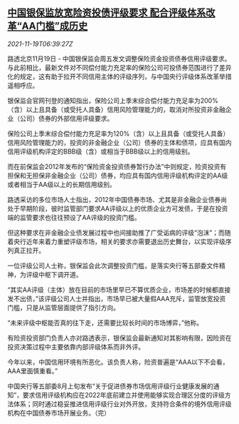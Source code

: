 <!--1637305262000-->
[中国银保监放宽险资投债评级要求 配合评级体系改革“AA门槛”成历史](https://cn.reuters.com/article/china-banking-insurance-regulation-1119-idCNKBS2I40EV)
------

<div><i>2021-11-19T06:39:27Z</i></div><p>路透北京11月19日 - 中国银保监会周五发文调整保险资金投资债券信用评级要求。与此前相比，最新文件对不同偿付能力充足率的保险公司可投债券范围进行了差异化的规定，这有助于拉开不同信用主体的评级序列，与中国央行评级体系改革举措遥相呼应。</p><p>银保监会官网刊登的通知指出，保险公司上季末综合偿付能力充足率为200%（含）以上且具备（或受托人具备）信用风险管理能力的，取消对所投资非金融企业（公司）债券的外部信用评级要求。</p><p>保险公司上季末综合偿付能力充足率为120%（含）以上且具备（或受托人具备）信用风险管理能力的，投资的非金融企业（公司）债券的主体和债项，应具有国内信用评级机构评定的BBB级（含）或相当于BBB级以上的信用级别。</p><p>而在前保监会2012年发布的“保险资金投资债券暂行办法”中则规定，险资投资有担保和无担保非金融企业（公司）债券，均应具有国内信用评级机构评定的AA级或者相当于AA级以上的长期信用级别。</p><p>路透采访的多位市场人士指出，2012年中国债券市场、尤其是非金融企业债券尚处于早期阶段，彼时监管部门要求AA评级以上的优质企业方可发债，于是在投资端的监管要求也往往预设了AA评级的投资门槛。</p><p>但这种要求在非金融企业债发展过程中也间接助推了广受诟病的评级“泡沫”；而随着央行近年来着力重塑评级市场，相关的要求亦需要退出历史舞台，以实现评级序列真正拉开。</p><p>一位评级公司人士称，银保监会此次调整投资门槛，是落实央行等五部委文件精神，为评级中枢下调开道。</p><p>“其实AA评级（主体）放在目前的市场里早已不算优质企业，市场差的时候都直接发不出债，”该评级公司人士并指出，市场早已被大量假AAA充斥，监管放宽投资门槛，只是从监管层面提供了指引方向。</p><p>“未来评级中枢能否真的往下走，还需要比较长时间的市场博弈，”他称。</p><p>有险资投资部门负责人亦对路透表示，银保监会最新通知对其影响有限，因险资在投资决策过程中主要依靠内部评级体系而非外评。</p><p>今年以来，中国信用环境有所恶化。该负责人称，险资普遍是“AAA以下不会看，AAA里面慎重看。”</p><p>中国央行等五部委8月上旬发布“关于促进债券市场信用评级行业健康发展的通知”，要求信用评级机构应在2022年底前建立并使用能够实现合理区分度的评级方法体系；同时通过稳妥推进信用评级行业对外开放，支持符合条件的境外信用评级机构在中国债券市场开展业务。（完）</p>

